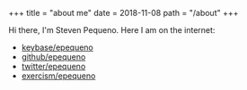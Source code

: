 +++
title = "about me"
date = 2018-11-08
path = "/about"
+++

Hi there, I'm Steven Pequeno. Here I am on the internet:

- <a href="https://keybase.io/epequeno" target="_blank">keybase/epequeno</a>
- <a href="https://github.com/epequeno" target="_blank">github/epequeno</a>
- <a href="https://twitter.com/epequeno" target="_blank">twitter/epequeno</a>
- <a href="https://exercism.io/profiles/epequeno" target="_blank">exercism/epequeno</a>